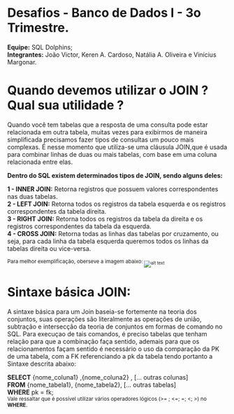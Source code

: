 # Desafios - Banco de Dados I - 3o Trimestre.

**Equipe:** SQL Dolphins;<br /> 
**Integrantes:** João Victor, Keren A. Cardoso, Natália A. Oliveira e Vinícius Margonar.


# Quando devemos utilizar o JOIN ? Qual sua utilidade ?

Quando você tem tabelas que a resposta de uma consulta pode estar relacionada em outra tabela, muitas vezes para exibirmos de maneira simplificada precisamos fazer tipos de consultas um pouco mais complexas. É nesse momento que utiliza-se uma cláusula JOIN,que é usada para combinar linhas de duas ou mais tabelas, com base em uma coluna relacionada entre elas.

**Dentro do SQL existem determinados tipos de JOIN, sendo alguns deles:**

**1 - INNER JOIN:** Retorna registros que possuem valores correspondentes nas duas tabelas.<br />
**2 - LEFT JOIN:** Retorna todos os registros da tabela esquerda e os registros correspondentes da tabela direita.<br />
**3 - RIGHT JOIN:** Retorna todos os registros da tabela da direita e os registros correspondentes da tabela da esquerda.<br />
**4 - CROSS JOIN:** Retorna todas as linhas das tabelas por cruzamento, ou seja, para cada linha da tabela esquerda queremos todos os linhas da tabelas direita ou vice-versa.<br />

<sub>Para melhor exemplificação, oberseve a imagem abaixo:<sub>
![alt text](https://www.alphacodingskills.com/mysql/img/mysql-join.PNG)

# Sintaxe básica JOIN:
 
A sintaxe básica para um Join baseia-se fortemente na teoria dos conjuntos, suas operações são literalmente as operações de união, subtração e intersecção da teoria 
de conjuntos em formas de comando no SQL. Para execuçao de tais comandos, é preciso tabelas que tenham relação para que a combinação faça sentido, 
ademais para que os relacionamentos façam sentido é necessário o uso da comparação da PK de uma tabela, com a FK referenciando a pk da tabela tendo portanto a
Sintaxe descrita abaixo:
  
**SELECT** 
    {nome_coluna1}
    ,{nome_coluna2}
    , [... outras colunas]<br />
**FROM** {nome_tabela1}, {nome_tabela2}, [... outras tabelas]<br />
**WHERE** pk = fk; <br />
 <sub> Vale ressaltar que é possível utilizar vários operadores lógicos (>= ; <=; =; <; >) no **WHERE**.
